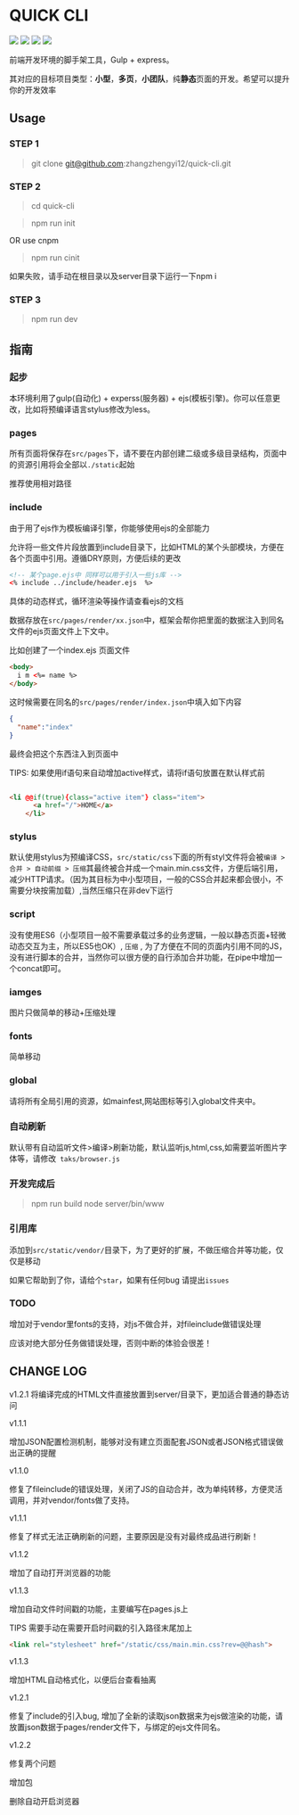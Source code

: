 # QUICK CLI #

<p>
<img src="https://img.shields.io/badge/npm-5.51-green.svg"></img>
<img src="https://img.shields.io/badge/node-v8.9.3-blue.svg"/>
<img src="https://img.shields.io/badge/Power%20By-gulp-red.svg"/>
<img src="https://img.shields.io/apm/l/vim-mode.svg" />
</p>

前端开发环境的脚手架工具，Gulp + express。

其对应的目标项目类型：**小型**，**多页**，**小团队**，纯**静态**页面的开发。希望可以提升你的开发效率

## Usage ##

### STEP 1 ###

> git clone git@github.com:zhangzhengyi12/quick-cli.git

### STEP 2 ###

> cd quick-cli

> npm run init


OR use cnpm 

> npm run cinit

如果失败，请手动在根目录以及server目录下运行一下npm i 

### STEP 3 ###

> npm run dev


## 指南 ##

### 起步 ###

本环境利用了gulp(自动化) + experss(服务器) + ejs(模板引擎)。你可以任意更改，比如将预编译语言stylus修改为less。

### pages ###


所有页面将保存在`src/pages`下，请不要在内部创建二级或多级目录结构，页面中的资源引用将会全部以`./static`起始

推荐使用相对路径

###  include ###

由于用了ejs作为模板编译引擎，你能够使用ejs的全部能力

允许将一些文件片段放置到include目录下，比如HTML的某个头部模块，方便在各个页面中引用。遵循DRY原则，方便后续的更改 

```html
<!-- 某个page.ejs中 同样可以用于引入一些js库 -->
<% include ../include/header.ejs  %>
```

具体的动态样式，循环渲染等操作请查看ejs的文档

数据存放在`src/pages/render/xx.json`中，框架会帮你把里面的数据注入到同名文件的ejs页面文件上下文中。

比如创建了一个index.ejs 页面文件

```html
<body>
  i m <%= name %>
</body>
```

这时候需要在同名的`src/pages/render/index.json`中填入如下内容

```json
{
  "name":"index"
}
```

最终会把这个东西注入到页面中


TIPS: 如果使用if语句来自动增加active样式，请将if语句放置在默认样式前

```html

<li @@if(true){class="active item"} class="item">
      <a href="/">HOME</a>
    </li>

```

### stylus ###

默认使用stylus为预编译CSS，`src/static/css`下面的所有styl文件将会被` 编译 > 合并 > 自动前缀 > 压缩 `其最终被合并成一个main.min.css文件，方便后端引用，减少HTTP请求。（因为其目标为中小型项目，一般的CSS合并起来都会很小，不需要分块按需加载）,当然压缩只在非dev下运行

### script ###

没有使用ES6（小型项目一般不需要承载过多的业务逻辑，一般以静态页面+轻微动态交互为主，所以ES5也OK）, ` 压缩 ` , 为了方便在不同的页面内引用不同的JS，没有进行脚本的合并，当然你可以很方便的自行添加合并功能，在pipe中增加一个concat即可。


### iamges ###

图片只做简单的移动+压缩处理

### fonts ###

简单移动

### global ###

请将所有全局引用的资源，如mainfest,网站图标等引入global文件夹中。

### 自动刷新 ###

默认带有自动监听文件>编译>刷新功能，默认监听js,html,css,如需要监听图片字体等，请修改`  taks/browser.js `


### 开发完成后 ###

> npm run build
> node server/bin/www

### 引用库 ###

添加到`src/static/vendor/`目录下，为了更好的扩展，不做压缩合并等功能，仅仅是移动


如果它帮助到了你，请给个`star`，如果有任何bug 请提出`issues`


### TODO ###

增加对于vendor里fonts的支持，对js不做合并，对fileinclude做错误处理

应该对绝大部分任务做错误处理，否则中断的体验会很差！


## CHANGE LOG ##

v1.2.1
将编译完成的HTML文件直接放置到server/目录下，更加适合普通的静态访问

v1.1.1

增加JSON配置检测机制，能够对没有建立页面配套JSON或者JSON格式错误做出正确的提醒

v1.1.0 

修复了fileinclude的错误处理，关闭了JS的自动合并，改为单纯转移，方便灵活调用，并对vendor/fonts做了支持。

v1.1.1

修复了样式无法正确刷新的问题，主要原因是没有对最终成品进行刷新！

v1.1.2

增加了自动打开浏览器的功能

v1.1.3

增加自动文件时间戳的功能，主要编写在pages.js上

TIPS 需要手动在需要开启时间戳的引入路径末尾加上

```html
<link rel="stylesheet" href="/static/css/main.min.css?rev=@@hash">
```

v1.1.3

增加HTML自动格式化，以便后台查看抽离

v1.2.1

修复了include的引入bug, 增加了全新的读取json数据来为ejs做渲染的功能，请放置json数据于pages/render文件下，与绑定的ejs文件同名。

v1.2.2

修复两个问题

增加包

删除自动开启浏览器